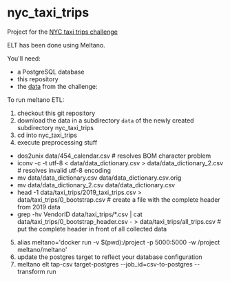 # nyc_taxi_trips
Project for the [NYC taxi trips challenge](https://www.mavenanalytics.io/blog/maven-taxi-challenge)

ELT has been done using Meltano.

You'll need:
* a PostgreSQL database
* this repository
* the [data](https://maven-datasets.s3.amazonaws.com/Taxi+Trips/NYC_Taxi_Trips.zip) from the challenge: 

To run meltano ETL:
1. checkout this git repository
1. download the data in a subdirectory `data` of the newly created subdirectory nyc_taxi_trips
1. cd into nyc_taxi_trips
1. execute preprocessing stuff
* dos2unix data/454_calendar.csv   # resolves BOM character problem
* iconv -c -t utf-8 < data/data_dictionary.csv > data/data_dictionary_2.csv   # resolves invalid utf-8 encoding
* mv data/data_dictionary.csv data/data_dictionary.csv.orig
* mv data/data_dictionary_2.csv data/data_dictionary.csv
* head -1 data/taxi_trips/2019_taxi_trips.csv > data/taxi_trips/0_bootstrap.csv   # create a file with the complete header from 2019 data
* grep -hv VendorID data/taxi_trips/*.csv | cat data/taxi_trips/0_bootstrap_header.csv - > data/taxi_trips/all_trips.csv   # put the complete header in front of all collected data
5. alias meltano='docker run -v $(pwd):/project -p 5000:5000 -w /project meltano/meltano'
1. update the postgres target to reflect your database configuration
1. meltano elt tap-csv target-postgres --job_id=csv-to-postgres --transform run

